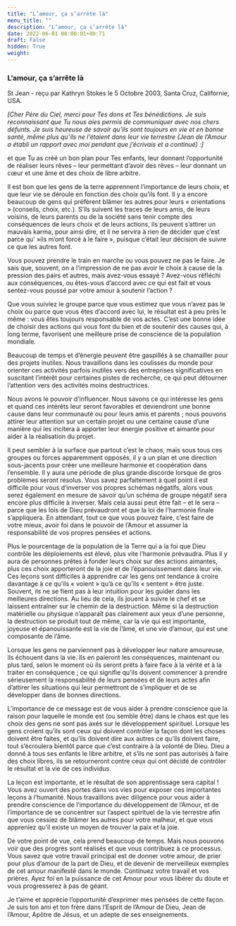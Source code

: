 ```yaml
---
title: "L’amour, ça s’arrête là"
menu_title: ""
description: "L’amour, ça s’arrête là"
date: 2022-06-01 06:00:01+00:71
draft: False
hidden: True
weight:
---
```

### L’amour, ça s’arrête là

St Jean - reçu par Kathryn Stokes le 5 Octobre 2003, Santa Cruz, Californie, USA.

*[Cher Père du Ciel, merci pour Tes dons et Tes bénédictions. Je suis reconnaissant que Tu nous aies permis de communiquer avec nos chers défunts. Je suis heureuse de savoir qu’ils sont toujours en vie et en bonne santé, même plus qu’ils ne l’étaient dans leur vie terrestre (Jean de l’Amour a établi un rapport avec moi pendant que j’écrivais et a continué) :]*

et que Tu as créé un bon plan pour Tes enfants, leur donnant l’opportunité de réaliser leurs rêves – leur permettant d’avoir des rêves – leur donnant un cœur et une âme et des choix de libre arbitre.

Il est bon que les gens de la terre apprennent l’importance de leurs choix, et que leur vie se déroule en fonction des choix qu’ils font. Il y a encore beaucoup de gens qui préfèrent blâmer les autres pour leurs « orientations » (conseils, choix, etc.). S’ils suivent les traces de leurs amis, de leurs voisins, de leurs parents ou de la société sans tenir compte des conséquences de leurs choix et de leurs actions, ils peuvent s’attirer un mauvais karma, pour ainsi dire, et il ne servira à rien de décider que c’est parce qu' »ils m’ont forcé à le faire », puisque c’était leur décision de suivre ce que les autres font.

Vous pouvez prendre le train en marche ou vous pouvez ne pas le faire. Je sais que, souvent, on a l’impression de ne pas avoir le choix à cause de la pression des pairs et autres, mais avez-vous essayé ? Avez-vous réfléchi aux conséquences, ou êtes-vous d’accord avec ce qui est fait et vous sentez-vous poussé par votre amour à soutenir l’action ?

Que vous suiviez le groupe parce que vous estimez que vous n’avez pas le choix ou parce que vous êtes d’accord avec lui, le résultat est à peu près le même : vous êtes toujours responsable de vos actes. C’est une bonne idée de choisir des actions qui vous font du bien et de soutenir des causes qui, à long terme, favorisent une meilleure prise de conscience de la population mondiale.

Beaucoup de temps et d’énergie peuvent être gaspillés à se chamailler pour des projets inutiles. Nous travaillons dans les coulisses du monde pour orienter ces activités parfois inutiles vers des entreprises significatives en suscitant l’intérêt pour certaines pistes de recherche, ce qui peut détourner l’attention vers des activités moins destructrices.

Nous avons le pouvoir d’influencer. Nous savons ce qui intéresse les gens et quand ces intérêts leur seront favorables et deviendront une bonne cause dans leur communauté ou pour leurs amis et parents ; nous pouvons attirer leur attention sur un certain projet ou une certaine cause d’une manière qui les incitera à apporter leur énergie positive et aimante pour aider à la réalisation du projet.

Il peut sembler à la surface que partout c’est le chaos, mais sous tous ces groupes ou forces apparemment opposés, il y a un plan et une direction sous-jacents pour créer une meilleure harmonie et coopération dans l’ensemble. Il y aura une période de plus grande discorde lorsque de gros problèmes seront résolus. Vous savez parfaitement à quel point il est difficile pour vous d’inverser vos propres schémas négatifs, alors vous serez également en mesure de savoir qu’un schéma de groupe négatif sera encore plus difficile à inverser. Mais cela aussi peut être fait – et le sera – parce que les lois de Dieu prévaudront et que la loi de l’harmonie finale s’appliquera. En attendant, tout ce que vous pouvez faire, c’est faire de votre mieux, avoir foi dans le pouvoir de l’Amour et assumer la responsabilité de vos propres pensées et actions.

Plus le pourcentage de la population de la Terre qui a la foi que Dieu contrôle les déploiements est élevé, plus vite l’harmonie prévaudra. Plus il y aura de personnes prêtes à fonder leurs choix sur des actions aimantes, plus ces choix apporteront de la joie et de l’épanouissement dans leur vie. Ces leçons sont difficiles à apprendre car les gens ont tendance à croire davantage à ce qu’ils « voient » qu’à ce qu’ils « sentent » être juste. Souvent, ils ne se fient pas à leur intuition pour les guider dans les meilleures directions. Au lieu de cela, ils jouent à suivre le chef et se laissent entraîner sur le chemin de la destruction. Même si la destruction matérielle ou physique n’apparaît pas clairement aux yeux d’une personne, la destruction se produit tout de même, car la vie qui est importante, joyeuse et épanouissante est la vie de l’âme, et une vie d’amour, qui est une composante de l’âme.

Lorsque les gens ne parviennent pas à développer leur nature amoureuse, ils échouent dans la vie. Ils en paieront les conséquences, maintenant ou plus tard, selon le moment où ils seront prêts à faire face à la vérité et à la traiter en conséquence ; ce qui signifie qu’ils doivent commencer à prendre sérieusement la responsabilité de leurs pensées et de leurs actes afin d’attirer les situations qui leur permettront de s’impliquer et de se développer dans de bonnes directions.

L’importance de ce message est de vous aider à prendre conscience que la raison pour laquelle le monde est (ou semble être) dans le chaos est que les choix des gens ne sont pas axés sur le développement spirituel. Lorsque les gens croient qu’ils sont ceux qui doivent contrôler la façon dont les choses doivent être faites, et qu’ils doivent dire aux autres ce qu’ils doivent faire, tout s’écroulera bientôt parce que c’est contraire à la volonté de Dieu. Dieu a donné à tous ses enfants le libre arbitre, et s’ils ne sont pas autorisés à faire des choix libres, ils se retourneront contre ceux qui ont décidé de contrôler le résultat et la vie de ces individus.

La leçon est importante, et le résultat de son apprentissage sera capital ! Vous avez ouvert des portes dans vos vies pour exposer ces importantes leçons à l’humanité. Nous travaillons avec diligence pour vous aider à prendre conscience de l’importance du développement de l’Amour, et de l’importance de se concentrer sur l’aspect spirituel de la vie terrestre afin que vous cessiez de blâmer les autres pour votre malheur, et que vous appreniez qu’il existe un moyen de trouver la paix et la joie.

De votre point de vue, cela prend beaucoup de temps. Mais nous pouvons voir que des progrès sont réalisés et que vous contribuez à ce processus. Vous savez que votre travail principal est de donner votre amour, de prier pour plus d’amour de la part de Dieu, et de devenir de merveilleux exemples de cet amour manifesté dans le monde. Continuez votre travail et vos prières. Ayez foi en la puissance de cet Amour pour vous libérer du doute et vous progresserez à pas de géant.

Je t’aime et apprécie l’opportunité d’exprimer mes pensées de cette façon. Je suis ton ami et ton frère dans l’Esprit de l’Amour de Dieu, Jean de l’Amour, Apôtre de Jésus, et un adepte de ses enseignements.

